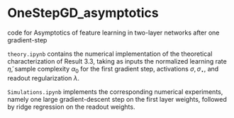# OneStepGD_asymptotics
code for Asymptotics of feature learning in two-layer networks after one gradient-step


$\texttt{theory.ipynb}$ contains the numerical implementation of the theoretical characterization of Result 3.3, taking as inputs the normalized learning rate $\tilde{\eta}$, sample complexity $\alpha_0$ for the first gradient step, activations $\sigma,\sigma_\star$, and readout regularization $\lambda$.

$\texttt{Simulations.ipynb}$ implements the corresponding numerical experiments, namely one large gradient-descent step on the first layer weights, followed by ridge regression on the readout weights.
